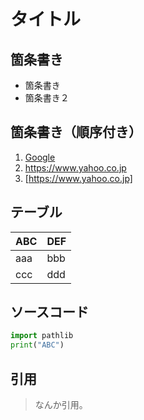 ﻿# タイトル

## 箇条書き

* 箇条書き
* 箇条書き２

## 箇条書き（順序付き）

1. [Google](https://www.google.co.jp)
1. https://www.yahoo.co.jp
1. [https://www.yahoo.co.jp]

## テーブル

ABC|DEF
---|---
aaa|bbb
ccc|ddd

## ソースコード

```python
import pathlib
print("ABC")
```

## 引用

> なんか引用。

